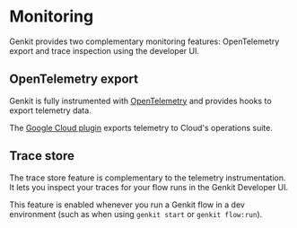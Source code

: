 # Monitoring

Genkit provides two complementary monitoring features: OpenTelemetry
export and trace inspection using the developer UI.

## OpenTelemetry export

Genkit is fully instrumented with [OpenTelemetry](https://opentelemetry.io/) and
provides hooks to export telemetry data.

The [Google Cloud plugin](./plugins/google-cloud.md) exports telemetry to
Cloud's operations suite.

## Trace store

The trace store feature is complementary to the telemetry instrumentation. It
lets you inspect your traces for your flow runs in the Genkit Developer UI.

This feature is enabled whenever you run a Genkit flow in a dev environment
(such as when using `genkit start` or `genkit flow:run`).
